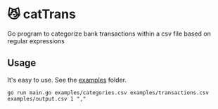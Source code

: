 # 😼 catTrans

Go program to categorize bank transactions within a csv file based on regular expressions

## Usage

It's easy to use. See the [examples](/examples/) folder.

```shell
go run main.go examples/categories.csv examples/transactions.csv examples/output.csv 1 ","
```
